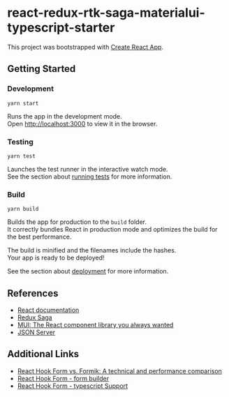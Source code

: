 # react-redux-rtk-saga-materialui-typescript-starter

This project was bootstrapped with [Create React App](https://github.com/facebook/create-react-app).

## Getting Started

### Development

```shell
yarn start
```

Runs the app in the development mode.\
Open [http://localhost:3000](http://localhost:3000) to view it in the browser.

### Testing

```shell
yarn test
```

Launches the test runner in the interactive watch mode.\
See the section about [running tests](https://facebook.github.io/create-react-app/docs/running-tests) for more information.

### Build 

```shell
yarn build
```
Builds the app for production to the `build` folder.\
It correctly bundles React in production mode and optimizes the build for the best performance.

The build is minified and the filenames include the hashes.\
Your app is ready to be deployed!

See the section about [deployment](https://facebook.github.io/create-react-app/docs/deployment) for more information.

## References

* [React documentation](https://reactjs.org/)
* [Redux Saga](https://redux-saga.js.org/)
* [MUI: The React component library you always wanted](https://mui.com/)
* [JSON Server](https://github.com/typicode/json-server)

## Additional Links

* [React Hook Form vs. Formik: A technical and performance comparison](https://blog.logrocket.com/react-hook-form-vs-formik-comparison/)
* [React Hook Form - form builder](https://react-hook-form.com/form-builder)
* [React Hook Form - typescript Support](https://react-hook-form.com/ts)
